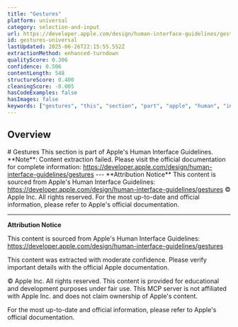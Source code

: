 ```yaml
---
title: "Gestures"
platform: universal
category: selection-and-input
url: https://developer.apple.com/design/human-interface-guidelines/gestures
id: gestures-universal
lastUpdated: 2025-06-26T22:15:55.552Z
extractionMethod: enhanced-turndown
qualityScore: 0.306
confidence: 0.506
contentLength: 548
structureScore: 0.400
cleaningScore: -0.005
hasCodeExamples: false
hasImages: false
keywords: ["gestures", "this", "section", "part", "apple", "human", "interface", "guidelines", "note", "content"]
---
```

## Overview

\# Gestures This section is part of Apple's Human Interface Guidelines. \*\*Note\*\*: Content extraction failed. Please visit the official documentation for complete information: https://developer.apple.com/design/human-interface-guidelines/gestures --- \*\*Attribution Notice\*\* This content is sourced from Apple's Human Interface Guidelines: https://developer.apple.com/design/human-interface-guidelines/gestures © Apple Inc. All rights reserved. For the most up-to-date and official information, please refer to Apple's official documentation.

---

**Attribution Notice**

This content is sourced from Apple's Human Interface Guidelines: https://developer.apple.com/design/human-interface-guidelines/gestures

This content was extracted with moderate confidence. Please verify important details with the official Apple documentation.

© Apple Inc. All rights reserved. This content is provided for educational and development purposes under fair use. This MCP server is not affiliated with Apple Inc. and does not claim ownership of Apple's content.

For the most up-to-date and official information, please refer to Apple's official documentation.
